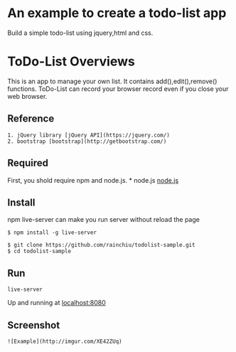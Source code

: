 # An example to create a todo-list app
 Build a simple todo-list using jquery,html and css.
	
# ToDo-List Overviews
 This is an app to manage your own list.
 It contains add(),edit(),remove() functions.
 ToDo-List can record your browser record even if you close your web browser.
	
## Reference
	1. jQuery library [jQuery API](https://jquery.com/)
	2. bootstrap [bootstrap](http://getbootstrap.com/)
	
## Required
First, you shold require npm and node.js.
	* node.js [node.js](https://nodejs.org/)

## Install
npm live-server can make you run server without reload the page
```
$ npm install -g live-server

```

```
$ git clone https://github.com/rainchiu/todolist-sample.git
$ cd todolist-sample

```
## Run
```
live-server

```
Up and running at [localhost:8080](http://127.0.0.1:8080/)

## Screenshot
	![Example](http://imgur.com/XE42ZUq)

